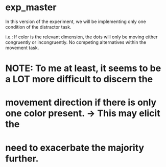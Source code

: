 # exp_master

In this version of the experiment, we will be implementing only one condition
of the distractor task.

i.e.: If color is the relevant dimension, the dots will only be moving either
congruently or incongruently. No competing alternatives within the movement
task.

# NOTE: To me at least, it seems to be a LOT more difficult to discern the
# movement direction if there is only one color present. -> This may elicit the
# need to exacerbate the majority further.
